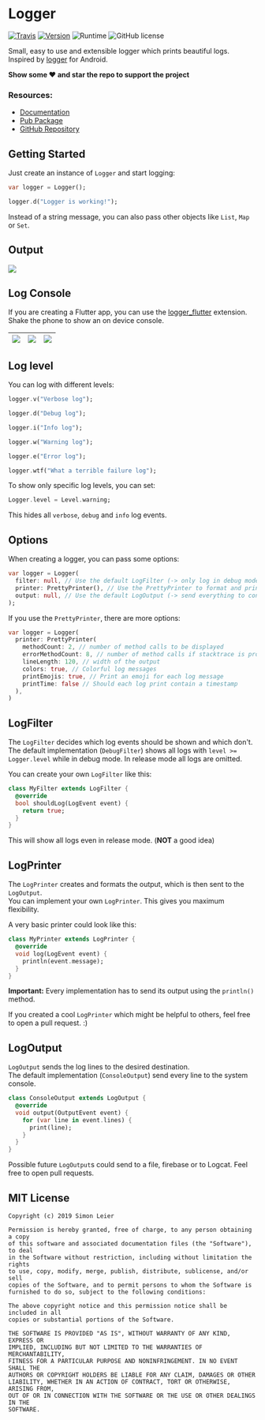 # Logger

[![Travis](https://img.shields.io/travis/com/leisim/logger/master.svg)](https://travis-ci.com/leisim/logger) [![Version](https://img.shields.io/pub/v/logger.svg)](https://pub.dev/packages/logger) ![Runtime](https://img.shields.io/badge/dart-%3E%3D2.1-brightgreen.svg) ![GitHub license](https://img.shields.io/badge/license-MIT-blue.svg?style=flat)

Small, easy to use and extensible logger which prints beautiful logs.<br>
Inspired by [logger](https://github.com/orhanobut/logger) for Android.

**Show some ❤️ and star the repo to support the project**

### Resources:
- [Documentation](https://pub.dev/documentation/logger/latest/logger/logger-library.html)
- [Pub Package](https://pub.dev/packages/logger)
- [GitHub Repository](https://github.com/leisim/logger)

## Getting Started

Just create an instance of `Logger` and start logging:
```dart
var logger = Logger();

logger.d("Logger is working!");
```

Instead of a string message, you can also pass other objects like `List`, `Map` or `Set`.

## Output

![](https://raw.githubusercontent.com/leisim/logger/master/art/screenshot.png)

## Log Console

If you are creating a Flutter app, you can use the [logger_flutter](#logger-flutter) extension. Shake the phone to show an on device console. 

| ![](https://raw.githubusercontent.com/leisim/logger/master/art/log_console_before.png) | ![](https://raw.githubusercontent.com/leisim/logger/master/art/log_console_light.png) | ![](https://raw.githubusercontent.com/leisim/logger/master/art/log_console_dark.png) |
|---|---|---|

## Log level

You can log with different levels:

```dart
logger.v("Verbose log");

logger.d("Debug log");

logger.i("Info log");

logger.w("Warning log");

logger.e("Error log");

logger.wtf("What a terrible failure log");
```

To show only specific log levels, you can set:

```dart
Logger.level = Level.warning;
```

This hides all `verbose`, `debug` and `info` log events.

## Options

When creating a logger, you can pass some options:

```dart
var logger = Logger(
  filter: null, // Use the default LogFilter (-> only log in debug mode)
  printer: PrettyPrinter(), // Use the PrettyPrinter to format and print log
  output: null, // Use the default LogOutput (-> send everything to console)
);
```

If you use the `PrettyPrinter`, there are more options:

```dart
var logger = Logger(
  printer: PrettyPrinter(
    methodCount: 2, // number of method calls to be displayed
    errorMethodCount: 8, // number of method calls if stacktrace is provided
    lineLength: 120, // width of the output
    colors: true, // Colorful log messages
    printEmojis: true, // Print an emoji for each log message
    printTime: false // Should each log print contain a timestamp
  ),
)
```


## LogFilter

The `LogFilter` decides which log events should be shown and which don't.<br>
The default implementation (`DebugFilter`) shows all logs with `level >= Logger.level` while in debug mode. In release mode all logs are omitted.

You can create your own `LogFilter` like this:
```dart
class MyFilter extends LogFilter {
  @override
  bool shouldLog(LogEvent event) {
    return true;
  }
}
```
This will show all logs even in release mode. (**NOT** a good idea)


## LogPrinter

The `LogPrinter` creates and formats the output, which is then sent to the `LogOutput`.<br>
You can implement your own `LogPrinter`. This gives you maximum flexibility.

A very basic printer could look like this:
```dart
class MyPrinter extends LogPrinter {
  @override
  void log(LogEvent event) {
    println(event.message);
  }
}
```

**Important:** Every implementation has to send its output using the `println()` method.

If you created a cool `LogPrinter` which might be helpful to others, feel free to open a pull request. :)


## LogOutput

`LogOutput` sends the log lines to the desired destination.<br>
The default implementation (`ConsoleOutput`) send every line to the system console.

```dart
class ConsoleOutput extends LogOutput {
  @override
  void output(OutputEvent event) {
    for (var line in event.lines) {
      print(line);
    }
  }
}
```

Possible future `LogOutput`s could send to a file, firebase or to Logcat. Feel free to open pull requests.


## MIT License
```
Copyright (c) 2019 Simon Leier

Permission is hereby granted, free of charge, to any person obtaining a copy
of this software and associated documentation files (the "Software"), to deal
in the Software without restriction, including without limitation the rights
to use, copy, modify, merge, publish, distribute, sublicense, and/or sell
copies of the Software, and to permit persons to whom the Software is
furnished to do so, subject to the following conditions:

The above copyright notice and this permission notice shall be included in all
copies or substantial portions of the Software.

THE SOFTWARE IS PROVIDED "AS IS", WITHOUT WARRANTY OF ANY KIND, EXPRESS OR
IMPLIED, INCLUDING BUT NOT LIMITED TO THE WARRANTIES OF MERCHANTABILITY,
FITNESS FOR A PARTICULAR PURPOSE AND NONINFRINGEMENT. IN NO EVENT SHALL THE
AUTHORS OR COPYRIGHT HOLDERS BE LIABLE FOR ANY CLAIM, DAMAGES OR OTHER
LIABILITY, WHETHER IN AN ACTION OF CONTRACT, TORT OR OTHERWISE, ARISING FROM,
OUT OF OR IN CONNECTION WITH THE SOFTWARE OR THE USE OR OTHER DEALINGS IN THE
SOFTWARE.
```